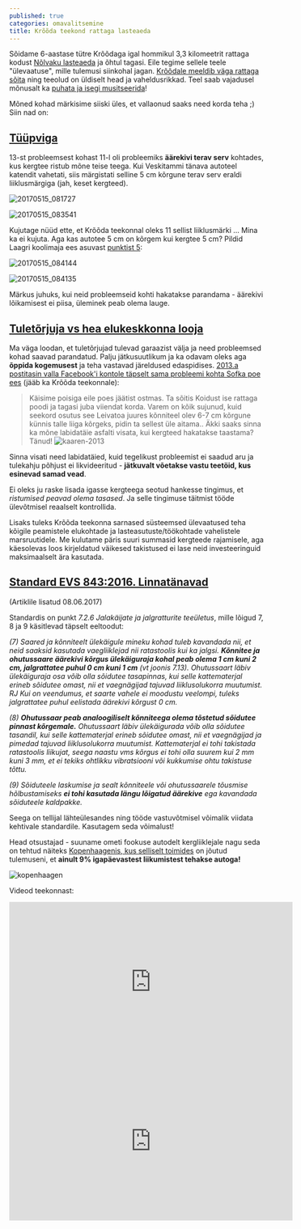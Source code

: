 ```yaml
---
published: true
categories: omavalitsemine
title: Krõõda teekond rattaga lasteaeda
---
```


Sõidame 6-aastase tütre Krõõdaga igal hommikul 3,3 kilomeetrit rattaga kodust [Nõlvaku lasteaeda](http://www.nolvakulasteaed.ee/) ja õhtul tagasi. Eile tegime sellele teele "ülevaatuse", mille tulemusi siinkohal jagan. [Krõõdale meeldib väga rattaga sõita](https://youtu.be/rF5ttnIyJrk?t=3m5s) ning teeolud on üldiselt head ja vaheldusrikkad. Teel saab vajadusel mõnusalt ka [puhata ja isegi musitseerida](https://youtu.be/SxVOc4NfIFg?t=2m43s)!

Mõned kohad märkisime siiski üles, et vallaonud saaks need korda teha ;) Siin nad on:

<script src="https://gist.github.com/tormi/74334dde3158a9ccd06bc27404d08f84.js"></script>

## [Tüüpviga](#tüüpviga)

13-st probleemsest kohast 11-l oli probleemiks **äärekivi terav serv** kohtades, kus kergtee ristub mõne teise teega. Kui Veskitammi tänava autoteel katendit vahetati, siis märgistati selline 5 cm kõrgune terav serv eraldi liiklusmärgiga (jah, keset kergteed).

![20170515_081727](https://cloud.githubusercontent.com/assets/146800/26518103/6d417874-42b1-11e7-99cf-9958a7bd795e.jpg)

![20170515_083541](https://cloud.githubusercontent.com/assets/146800/26518119/e7db632e-42b1-11e7-83cd-0accc5b10a4d.jpg)

Kujutage nüüd ette, et Krõõda teekonnal oleks 11 sellist liiklusmärki ... Mina ka ei kujuta. Aga kas autotee 5 cm on kõrgem kui kergtee 5 cm? Pildid Laagri koolimaja ees asuvast [punktist 5](https://youtu.be/SxVOc4NfIFg?t=3m25s):

![20170515_084144](https://cloud.githubusercontent.com/assets/146800/26518128/396b6b4e-42b2-11e7-930b-78bcef373228.jpg)

![20170515_084135](https://cloud.githubusercontent.com/assets/146800/26518132/45b8dd78-42b2-11e7-8b3f-d4013e43ebdc.jpg)

Märkus juhuks, kui neid probleemseid kohti hakatakse parandama - äärekivi lõikamisest ei piisa, üleminek peab olema lauge.

## [Tuletõrjuja vs hea elukeskkonna looja](#tuletõrjuja-vs-hea-elukeskkonna-looja)

Ma väga loodan, et tuletõrjujad tulevad garaazist välja ja need probleemsed kohad saavad parandatud. Palju jätkusuutlikum ja ka odavam oleks aga **õppida kogemusest** ja teha vastavad järeldused edaspidises. [2013.a postitasin valla Facebook'i kontole täpselt sama probleemi kohta Sofka poe ees](https://www.facebook.com/photo.php?fbid=3125543114794&set=o.338787067638&type=3&theater) (jääb ka Krõõda teekonnale):

> Käisime poisiga eile poes jäätist ostmas. Ta sõitis Koidust ise rattaga poodi ja tagasi juba viiendat korda. Varem on kõik sujunud, kuid seekord osutus see Leivatoa juures kõnniteel olev 6-7 cm kõrgune künnis talle liiga kõrgeks, pidin ta sellest üle aitama..
> Äkki saaks sinna ka mõne labidatäie asfalti visata, kui kergteed hakatakse taastama? Tänud!
> ![kaaren-2013](https://cloud.githubusercontent.com/assets/146800/26539648/4a8f74ba-4456-11e7-82e4-eadb1d226e3a.jpg)

Sinna visati need labidatäied, kuid tegelikust probleemist ei saadud aru ja tulekahju põhjust ei likvideeritud - **jätkuvalt võetakse vastu teetöid, kus esinevad samad vead**.

Ei oleks ju raske lisada igasse kergteega seotud hankesse tingimus, et _ristumised peavad olema tasased_. Ja selle tingimuse täitmist tööde ülevõtmisel reaalselt kontrollida.

Lisaks tuleks Krõõda teekonna sarnased süsteemsed ülevaatused teha kõigile peamistele elukohtade ja lasteasutuste/töökohtade vahelistele marsruutidele. Me kulutame päris suuri summasid kergteede rajamisele, aga käesolevas loos kirjeldatud väikesed takistused ei lase neid investeeringuid maksimaalselt ära kasutada. 

## [Standard EVS 843:2016. Linnatänavad](#standard-evs-8432016-linnatänavad)
(Artiklile lisatud 08.06.2017)

Standardis on punkt _7.2.6 Jalakäijate ja jalgratturite teeületus_, mille lõigud 7, 8 ja 9 käsitlevad täpselt eeltoodut:

_(7) Saared ja kõnniteelt ülekäigule mineku kohad tuleb kavandada nii, et neid saaksid kasutada
vaegliiklejad nii ratastoolis kui ka jalgsi. **Kõnnitee ja ohutussaare äärekivi kõrgus ülekäiguraja kohal peab
olema 1 cm kuni 2 cm, jalgrattatee puhul 0 cm kuni 1 cm** (vt joonis 7.13). Ohutussaart läbiv ülekäiguraja
osa võib olla sõidutee tasapinnas, kui selle kattematerjal erineb sõidutee omast, nii et vaegnägijad tajuvad
liiklusolukorra muutumist.
RJ Kui on veendumus, et saarte vahele ei moodustu veelompi, tuleks jalgrattatee puhul eelistada äärekivi
kõrgust 0 cm._

_(8) **Ohutussaar peab analoogiliselt kõnniteega olema tõstetud sõidutee pinnast kõrgemale.** Ohutussaart
läbiv ülekäigurada võib olla sõidutee tasandil, kui selle kattematerjal erineb sõidutee omast, nii et
vaegnägijad ja pimedad tajuvad liiklusolukorra muutumist. Kattematerjal ei tohi takistada ratastoolis
liikujat, seega naastu vms kõrgus ei tohi olla suurem kui 2 mm kuni 3 mm, et ei tekiks ohtlikku
vibratsiooni või kukkumise ohtu takistuse tõttu._

_(9) Sõiduteele laskumise ja sealt kõnniteele või ohutussaarele tõusmise hõlbustamiseks **ei tohi kasutada
längu lõigatud äärekive** ega kavandada sõiduteele kaldpakke._

Seega on tellijal lähteülesandes ning tööde vastuvõtmisel võimalik viidata kehtivale standardile. Kasutagem seda võimalust!

Head otsustajad - suuname ometi fookuse autodelt kergliiklejale nagu seda on tehtud näiteks [Kopenhaagenis, kus selliselt toimides](http://www.copenhagenize.com/) on jõutud tulemuseni, et **ainult 9% igapäevastest liikumistest tehakse autoga!**

![kopenhaagen](https://cloud.githubusercontent.com/assets/146800/26540249/1b334f04-4459-11e7-9328-2a63d2083a2b.jpg)

Videod teekonnast:

<iframe width="560" height="315" src="https://www.youtube.com/embed/SxVOc4NfIFg?list=PLXD3MdP3HjILUaF--gAVKuCiqDFQa0pOc" frameborder="0" allowfullscreen></iframe>

<iframe width="560" height="315" src="https://www.youtube.com/embed/rF5ttnIyJrk?list=PLXD3MdP3HjILUaF--gAVKuCiqDFQa0pOc" frameborder="0" allowfullscreen></iframe>
